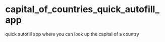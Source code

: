 # capital_of_countries_quick_autofill_app
 quick autofill app where you can look up the capital of a country
